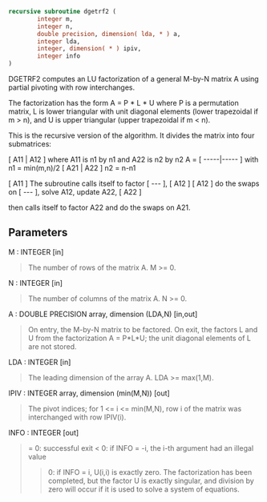 ```fortran
recursive subroutine dgetrf2 (
        integer m,
        integer n,
        double precision, dimension( lda, * ) a,
        integer lda,
        integer, dimension( * ) ipiv,
        integer info
)
```

DGETRF2 computes an LU factorization of a general M-by-N matrix A
using partial pivoting with row interchanges.

The factorization has the form
A = P \* L \* U
where P is a permutation matrix, L is lower triangular with unit
diagonal elements (lower trapezoidal if m > n), and U is upper
triangular (upper trapezoidal if m < n).

This is the recursive version of the algorithm. It divides
the matrix into four submatrices:

[  A11 | A12  ]  where A11 is n1 by n1 and A22 is n2 by n2
A = [ -----|----- ]  with n1 = min(m,n)/2
[  A21 | A22  ]       n2 = n-n1

[ A11 ]
The subroutine calls itself to factor [ --- ],
[ A12 ]
[ A12 ]
do the swaps on [ --- ], solve A12, update A22,
[ A22 ]

then calls itself to factor A22 and do the swaps on A21.

## Parameters
M : INTEGER [in]
> The number of rows of the matrix A.  M >= 0.

N : INTEGER [in]
> The number of columns of the matrix A.  N >= 0.

A : DOUBLE PRECISION array, dimension (LDA,N) [in,out]
> On entry, the M-by-N matrix to be factored.
> On exit, the factors L and U from the factorization
> A = P\*L\*U; the unit diagonal elements of L are not stored.

LDA : INTEGER [in]
> The leading dimension of the array A.  LDA >= max(1,M).

IPIV : INTEGER array, dimension (min(M,N)) [out]
> The pivot indices; for 1 <= i <= min(M,N), row i of the
> matrix was interchanged with row IPIV(i).

INFO : INTEGER [out]
> = 0:  successful exit
> < 0:  if INFO = -i, the i-th argument had an illegal value
> > 0:  if INFO = i, U(i,i) is exactly zero. The factorization
> has been completed, but the factor U is exactly
> singular, and division by zero will occur if it is used
> to solve a system of equations.
